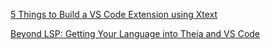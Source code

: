 [5 Things to Build a VS Code Extension using Xtext](https://twoflat.medium.com/i-tried-to-build-vs-code-extension-by-xtext-c605ee84c541)

[Beyond LSP: Getting Your Language into Theia and VS Code](https://www.youtube.com/watch?v=ESRk7NmCDFA&list=RDCMUCej18QqbZDxuYxyERPgs2Fw&start_radio=1&rv=ESRk7NmCDFA&t=1429)